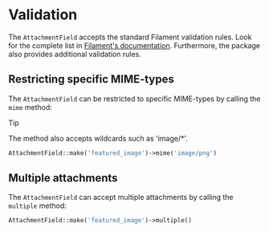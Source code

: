 # Validation

The `AttachmentField` accepts the standard Filament validation rules. Look for the complete list in [Filament's documentation](https://filamentphp.com/docs/3.x/forms/validation).
Furthermore, the package also provides additional validation rules.

## Restricting specific MIME-types

The `AttachmentField` can be restricted to specific MIME-types by calling the `mime` method:

> [!TIP]
> The method also accepts wildcards such as 'image/*'.

```php
AttachmentField::make('featured_image')->mime('image/png')
```

## Multiple attachments

The `AttachmentField` can accept multiple attachments by calling the `multiple` method:

```php
AttachmentField::make('featured_image')->multiple()
```
